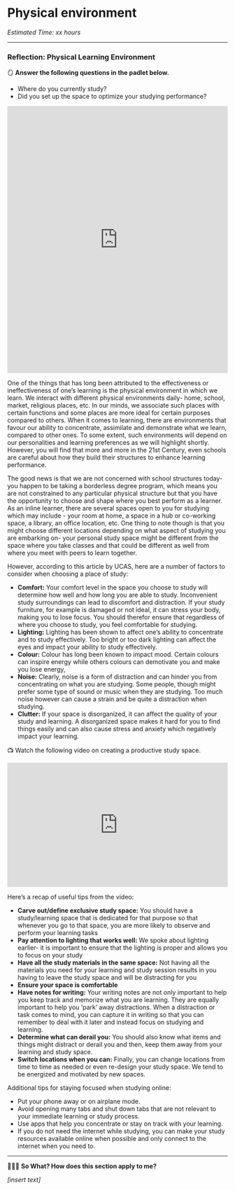 # Physical environment

*Estimated Time: xx hours*

---

### Reflection: Physical Learning Environment

<aside>


🪞 **Answer the following questions in the padlet below.**

- Where do you currently study?
- Did you set up the space to optimize your studying performance?
</aside>

<div style="border:1px solid rgba(0,0,0,0.1);border-radius:2px;box-sizing:border-box;overflow:hidden;position:relative;width:100%;background:#F4F4F4"><iframe src="https://padlet.com/embed/5wngc3y4f1k2gf56" frameborder="0" allow="camera;microphone;geolocation" style="width:100%;height:608px;display:block;padding:0;margin:0"></iframe></div>

One of the things that has long been attributed to the effectiveness or ineffectiveness of one’s learning is the physical environment in which we learn. We interact with different physical environments daily- home, school, market, religious places, etc. In our minds, we associate such places with certain functions and some places are more ideal for certain purposes compared to others. When it comes to learning, there are environments that favour our ability to concentrate, assimilate and demonstrate what we learn, compared to other ones. To some extent, such environments will depend on our personalities and learning preferences as we will highlight shortly. However, you will find that more and more in the 21st Century, even schools are careful about how they build their structures to enhance learning performance.

The good news is that we are not concerned with school structures today- you happen to be taking a borderless degree program, which means you are not constrained to any particular physical structure but that you have the opportunity to choose and shape where you best perform as a learner. As an inline learner, there are several spaces open to you for studying which may include - your room at home, a space in a hub or co-working space, a library, an office location, etc. One thing to note though is that you might choose different locations depending on what aspect of studying you are embarking on- your personal study space might be different from the space where you take classes and that could be different as well from where you meet with peers to learn together.

However, according to this article by UCAS, here are a number of factors to consider when choosing a place of study:

- **Comfort:** Your comfort level in the space you choose to study will determine how well and how long you are able to study. Inconvenient study surroundings can lead to discomfort and distraction. If your study furniture, for example is damaged or not ideal, it can stress your body, making you to lose focus. You should therefor ensure that regardless of where you choose to study, you feel comfortable for studying.
- **Lighting:** Lighting has been shown to affect one’s ability to concentrate and to study effectively. Too bright or too dark lighting can affect the eyes and impact your ability to study effectively.
- **Colour:** Colour has long been known to impact mood. Certain colours can inspire energy while others colours can demotivate you and make you lose energy,
- **Noise:** Clearly, noise is a form of distraction and can hinder you from concentrating on what you are studying. Some people, though might prefer some type of sound or music when they are studying. Too much noise however can cause a strain and be quite a distraction when studying.
- **Clutter:** If your space is disorganized, it can affect the quality of your study and learning. A disorganized space makes it hard for you to find things easily and can also cause stress and anxiety which negatively impact your learning.

<aside>


📺 Watch the following video on creating a productive study space.

</aside>

<div style="position: relative; padding-bottom: 56.25%; height: 0;"><iframe src="https://www.youtube.com/embed/kB6wJkWO2SY" title="YouTube video player" frameborder="0" allow="accelerometer; autoplay; clipboard-write; encrypted-media; gyroscope; picture-in-picture" allowfullscreen style="position: absolute; top: 0; left: 0; width: 100%; height: 100%;"></iframe></div>

Here’s a recap of useful tips from the video:

- **Carve out/define exclusive study space:** You should have a study/learning space that is dedicated for that purpose so that whenever you go to that space, you are more likely to observe and perform your learning tasks
- **Pay attention to lighting that works well:** We spoke about lighting earlier- it is important to ensure that the lighting is proper and allows you to focus on your study
- **Have all the study materials in the same space:** Not having all the materials you need for your learning and study session results in you having to leave the study space and will be distracting for you
- **Ensure your space is comfortable**
- **Have notes for writing:** Your writing notes are not only important to help you keep track and memorize what you are learning. They are equally important to help you ‘park’ away distractions. When a distraction or task comes to mind, you can capture it in writing so that you can remember to deal with it later and instead focus on studying and learning.
- **Determine what can derail you:** You should also know what items and things might distract or derail you and then, keep them away from your learning and study space.
- **Switch locations when you can:** Finally, you can change locations from time to time as needed or even re-design your study space. We tend to be energized and motivated by new spaces.

Additional tips for staying focused when studying online:

- Put your phone away or on airplane mode.
- Avoid opening many tabs and shut down tabs that are not relevant to your immediate learning or study process.
- Use apps that help you concentrate or stay on track with your learning.
- If you do not need the internet while studying, you can make your study resources available online when possible and only connect to the internet when you need to.

---

<aside>


🤷🏿‍♀️ **So What? How does this section apply to me?**

*[insert text]*

</aside>